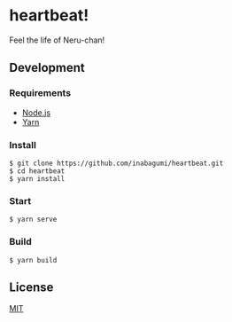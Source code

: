 # heartbeat!

Feel the life of Neru-chan!

## Development

### Requirements

- [Node.js](https://nodejs.org/en/)
- [Yarn](https://yarnpkg.com/en/)

### Install

```console
$ git clone https://github.com/inabagumi/heartbeat.git
$ cd heartbeat
$ yarn install
```

### Start

```console
$ yarn serve
```

### Build

```console
$ yarn build
```

## License

[MIT](LICENSE)
